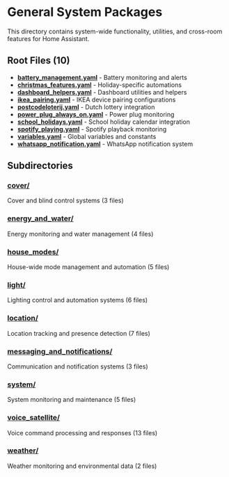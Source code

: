 # General System Packages

This directory contains system-wide functionality, utilities, and cross-room features for Home Assistant.

## Root Files (10)
- **[battery_management.yaml](./battery_management.yaml)** - Battery monitoring and alerts
- **[christmas_features.yaml](./christmas_features.yaml)** - Holiday-specific automations
- **[dashboard_helpers.yaml](./dashboard_helpers.yaml)** - Dashboard utilities and helpers
- **[ikea_pairing.yaml](./ikea_pairing.yaml)** - IKEA device pairing configurations
- **[postcodeloterij.yaml](./postcodeloterij.yaml)** - Dutch lottery integration
- **[power_plug_always_on.yaml](./power_plug_always_on.yaml)** - Power plug monitoring
- **[school_holidays.yaml](./school_holidays.yaml)** - School holiday calendar integration
- **[spotify_playing.yaml](./spotify_playing.yaml)** - Spotify playback monitoring
- **[variables.yaml](./variables.yaml)** - Global variables and constants
- **[whatsapp_notification.yaml](./whatsapp_notification.yaml)** - WhatsApp notification system

## Subdirectories

### [cover/](./cover/)
Cover and blind control systems (3 files)

### [energy_and_water/](./energy_and_water/)
Energy monitoring and water management (4 files)

### [house_modes/](./house_modes/)
House-wide mode management and automation (5 files)

### [light/](./light/)
Lighting control and automation systems (6 files)

### [location/](./location/)
Location tracking and presence detection (7 files)

### [messaging_and_notifications/](./messaging_and_notifications/)
Communication and notification systems (3 files)

### [system/](./system/)
System monitoring and maintenance (5 files)

### [voice_satellite/](./voice_satellite/)
Voice command processing and responses (13 files)

### [weather/](./weather/)
Weather monitoring and environmental data (2 files)